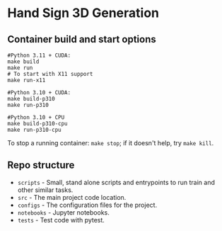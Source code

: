 # Hand Sign 3D Generation


## Container build and start options

```
#Python 3.11 + CUDA:
make build
make run
# To start with X11 support
make run-x11

#Python 3.10 + CUDA:
make build-p310
make run-p310

#Python 3.10 + CPU
make build-p310-cpu
make run-p310-cpu
```

To stop a running container: `make stop`; if it doesn't help, try `make kill`.

## Repo structure

* `scripts` - Small, stand alone scripts and entrypoints to run train and other similar tasks.
* `src` - The main project code location.
* `configs` - The configuration files for the project.
* `notebooks` - Jupyter notebooks.
* `tests` - Test code with pytest.


